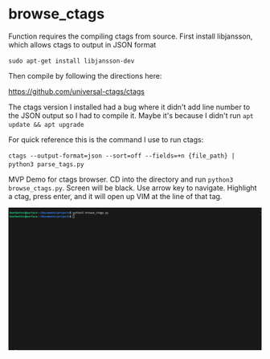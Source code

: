 # browse_ctags

Function requires the compiling ctags from source. First install libjansson, which allows ctags to output in JSON format

`sudo apt-get install libjansson-dev`

Then compile by following the directions here:

https://github.com/universal-ctags/ctags

The ctags version I installed had a bug where it didn't add line number to the JSON output so I had to compile it. Maybe it's because I didn't run `apt update && apt upgrade` 

For quick reference this is the command I use to run ctags:

`ctags --output-format=json --sort=off --fields=+n {file_path} | python3 parse_tags.py`


MVP Demo for ctags browser. CD into the directory and run `python3 browse_ctags.py`. Screen will be black. Use arrow key to navigate.
Highlight a ctag, press enter, and it will open up VIM at the line of that tag.


![](https://github.com/BnetButter/browse_ctags/blob/master/browse_ctags_v0.gif)